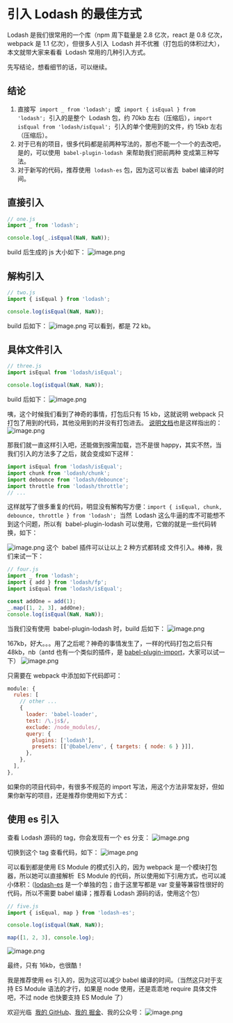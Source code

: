 # 引入 Lodash 的最佳方式

Lodash 是我们很常用的一个库（npm 周下载量是 2.8 亿次，react 是 0.8 亿次，webpack 是 1.1 亿次），但很多人引入  Lodash 并不优雅（打包后的体积过大），本文就带大家来看看  Lodash 常用的几种引入方式。

先写结论，想看细节的话，可以继续。

## 结论

1. 直接写  `import _ from 'lodash';`  或  `import { isEqual } from 'lodash';`  引入的是整个  Lodash 包，约 70kb 左右（压缩后），`import isEqual from 'lodash/isEqual';`  引入的单个使用到的文件，约 15kb 左右（压缩后）。
1. 对于已有的项目，很多代码都是前两种写法的，那也不能一个一个的去改吧，是的，可以使用  `babel-plugin-lodash`  来帮助我们把前两种 变成第三种写法。
1. 对于新写的代码，推荐使用  `lodash-es` 包，因为这可以省去  babel 编译的时间。

## 直接引入

```javascript
// one.js
import _ from 'lodash';

console.log(_.isEqual(NaN, NaN));
```

build 后生成的 js 大小如下： ![image.png](https://cdn.nlark.com/yuque/0/2020/png/197018/1585807319376-15744c89-e01c-461e-872e-51ad5df81e6a.png#align=left&display=inline&height=102&name=image.png&originHeight=204&originWidth=790&size=39865&status=done&style=none&width=395)

## 解构引入

```javascript
// two.js
import { isEqual } from 'lodash';

console.log(isEqual(NaN, NaN));
```

build 后如下： ![image.png](https://cdn.nlark.com/yuque/0/2020/png/197018/1585807417167-a5708610-4720-4187-aada-0dce04a6c093.png#align=left&display=inline&height=69&name=image.png&originHeight=138&originWidth=691&size=29525&status=done&style=none&width=345.5) 可以看到，都是 72 kb。

## 具体文件引入

```javascript
// three.js
import isEqual from 'lodash/isEqual';

console.log(isEqual(NaN, NaN));
```

build 后如下： ![image.png](https://cdn.nlark.com/yuque/0/2020/png/197018/1585807530012-9f9904f0-c101-4f35-a791-0324f7e0382e.png#align=left&display=inline&height=70&name=image.png&originHeight=139&originWidth=698&size=28472&status=done&style=none&width=349)

咦，这个时候我们看到了神奇的事情，打包后只有 15 kb，这就说明 webpack 只打包了用到的代码，其他没用到的并没有打包进去。 [说明文档](https://github.com/lodash/lodash#installation)也是这样指出的： ![image.png](https://cdn.nlark.com/yuque/0/2020/png/197018/1585807782417-c2b74f84-25bd-485e-9a8b-2f5dd0c066d7.png#align=left&display=inline&height=290&name=image.png&originHeight=580&originWidth=1510&size=116236&status=done&style=none&width=755)

那我们就一直这样引入吧，还能做到按需加载，岂不是很 happy，其实不然，当我们引入的方法多了之后，就会变成如下这样：

```javascript
import isEqual from 'lodash/isEqual';
import chunk from 'lodash/chunk';
import debounce from 'lodash/debounce';
import throttle from 'lodash/throttle';
// ...
```

这样就写了很多重复的代码，明显没有解构写方便：`import { isEqual, chunk, debounce, throttle } from 'lodash';`  当然  Lodash 这么牛逼的库不可能想不到这个问题，所以有  babel-plugin-lodash 可以使用，它做的就是一些代码转换，如下：

![image.png](https://cdn.nlark.com/yuque/0/2020/png/197018/1585808819405-11cc8433-d028-4f29-af95-7be1edcfa35b.png#align=left&display=inline&height=428&name=image.png&originHeight=856&originWidth=762&size=78861&status=done&style=none&width=381) 这个  babel 插件可以让以上 2 种方式都转成 文件引入。棒棒，我们来试一下：

```javascript
// four.js
import _ from 'lodash';
import { add } from 'lodash/fp';
import isEqual from 'lodash/isEqual';

const addOne = add(1);
_.map([1, 2, 3], addOne);
console.log(isEqual(NaN, NaN));
```

当我们没有使用  babel-plugin-lodash 时，build 后如下： ![image.png](https://cdn.nlark.com/yuque/0/2020/png/197018/1585809274667-212a35f7-f457-48d3-8f37-7530c0e5c652.png#align=left&display=inline&height=69&name=image.png&originHeight=138&originWidth=705&size=28489&status=done&style=none&width=352.5)

167kb，好大。。。用了之后呢？神奇的事情发生了，一样的代码打包之后只有 48kb，nb（antd 也有一个类似的插件，是 [babel-plugin-import](https://github.com/ant-design/babel-plugin-import)，大家可以试一下） ![image.png](https://cdn.nlark.com/yuque/0/2020/png/197018/1586182329456-7abb7e3b-f0fd-4678-8953-42a003cc4eb1.png#align=left&display=inline&height=169&name=image.png&originHeight=338&originWidth=1250&size=73606&status=done&style=none&width=625)

只需要在 webpack 中添加如下代码即可：

```javascript
module: {
  rules: [
    // other ...
    {
      loader: 'babel-loader',
      test: /\.js$/,
      exclude: /node_modules/,
      query: {
        plugins: ['lodash'],
        presets: [['@babel/env', { targets: { node: 6 } }]],
      },
    },
  ],
},
```

如果你的项目代码中，有很多不规范的 import 写法，用这个方法非常友好，但如果你新写的项目，还是推荐你使用如下方式：

## 使用 es 引入

查看 Lodash 源码的 tag，你会发现有一个 es 分支： ![image.png](https://cdn.nlark.com/yuque/0/2020/png/197018/1586183280612-f2ca5030-16e8-439e-9981-53ed39f1dba6.png#align=left&display=inline&height=371&name=image.png&originHeight=742&originWidth=804&size=70413&status=done&style=none&width=402)

切换到这个 tag 查看代码，如下： ![image.png](https://cdn.nlark.com/yuque/0/2020/png/197018/1586183409747-991a986d-7241-444d-b87e-4ea1ec5d0b33.png#align=left&display=inline&height=211&name=image.png&originHeight=422&originWidth=1498&size=75985&status=done&style=none&width=749)

可以看到都是使用 ES Module 的模式引入的，因为 webpack 是一个模块打包器，所以她可以直接解析  ES Module 的代码，所以使用如下引用方式，也可以减小体积：（[lodash-es](https://www.npmjs.com/package/lodash-es) 是一个单独的包；由于这里写都是 var 变量等兼容性很好的代码，所以不需要 babel 编译；推荐看 Lodash 源码的话，使用这个包）

```javascript
// five.js
import { isEqual, map } from 'lodash-es';

console.log(isEqual(NaN, NaN));

map([1, 2, 3], console.log);
```

![image.png](https://cdn.nlark.com/yuque/0/2020/png/197018/1586184112588-0a7fc628-6033-4abc-9f9a-742ec86778c1.png#align=left&display=inline&height=100&name=image.png&originHeight=200&originWidth=752&size=36458&status=done&style=none&width=376)

最终，只有 16kb，也很酷！

我是推荐使用 es 引入的，因为这可以减少 babel 编译的时间。（当然这只对于支持 ES Module 语法的才行，如果是 node 使用，还是乖乖地 require 具体文件吧，不过 node 也快要支持 ES Module 了）

欢迎光临  [我的 GitHub](https://github.com/Acmu)、[我的 掘金](https://juejin.im/user/5bcab884e51d450e81091745)、我的公众号： ![image.png](https://cdn.nlark.com/yuque/0/2020/png/197018/1586189330099-afc78321-662b-4b28-86fb-9211eb0fdacb.png#align=left&display=inline&height=310&name=image.png&originHeight=500&originWidth=900&size=95117&status=done&style=none&width=557)
